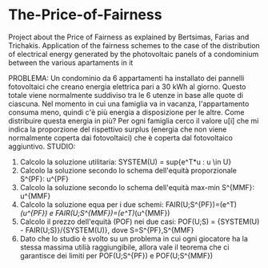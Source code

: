 # The-Price-of-Fairness
Project about the Price of Fairness as explained by Bertsimas, Farias and Trichakis. Application of the fairness schemes to the case of the distribution of electrical energy generated by the photovoltaic panels of a condominium between the various apartaments in it

PROBLEMA:
Un condominio da 6 appartamenti ha installato dei pannelli fotovoltaici che creano energia elettrica pari a 30 kWh al giorno. Questo totale viene normalmente suddiviso tra le 6 utenze in base alle quote di ciascuna. Nel momento in cui una famiglia va in vacanza, l'appartamento consuma meno, quindi c'è più energia a disposizione per le altre. Come distribuire questa energia in più?
Per ogni famiglia cerco il valore u[i] che mi indica la proporzione del rispettivo surplus (energia che non viene normalmente coperta dai fotovoltaici) che è coperta dal fotovoltaico aggiuntivo.
STUDIO:
1. Calcolo la soluzione utilitaria: SYSTEM(U) = sup{e^T*u : u \in U}
2. Calcolo la soluzione secondo lo schema dell'equità proporzionale S^{PF}: u^{PF}
3. Calcolo la soluzione secondo lo schema dell'equità max-min S^{MMF}: u^{MMF}
4. Calcolo la soluzione equa per i due schemi: FAIR(U;S^{PF})=(e^T)*(u^{PF}) e FAIR(U;S^{MMF})=(e^T)*(u^{MMF})
5. Calcolo il prezzo dell'equità (POF) nei due casi: POF(U;S) = {SYSTEM(U) - FAIR(U;S)}/{SYSTEM(U)}, dove S=S^{PF},S^{MMF}
6. Dato che lo studio è svolto su un problema in cui ogni giocatore ha la stessa massima utilià raggiungibile, allora vale il teorema che ci garantisce dei limiti per POF(U;S^{PF}) e POF(U;S^{MMF})

